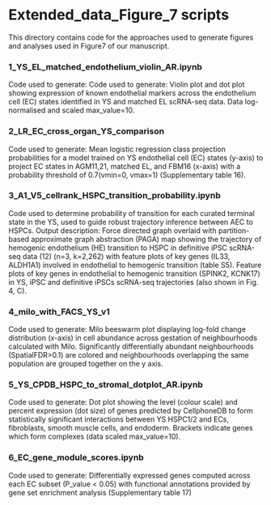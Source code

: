 # Extended_data_Figure_7 scripts
This directory contains code for the approaches used to generate figures and analyses used in Figure7 of our manuscript. 

### 1_YS_EL_matched_endothelium_violin_AR.ipynb
Code used to generate:
Code used to generate: Violin plot and dot plot showing expression of known endothelial markers across the endothelium cell (EC) states identified in YS and matched EL scRNA-seq data. Data log-normalised and scaled max_value=10.


### 2_LR_EC_cross_organ_YS_comparison
Code used to generate: Mean logistic regression class projection probabilities for a model trained on YS endothelial cell (EC) states (y-axis) to project EC states in AGM11,21, matched EL, and FBM16 (x-axis) with a probability threshold of 0.7(vmin=0, vmax=1) (Supplementary table 16).


### 3_A1_V5_cellrank_HSPC_transition_probability.ipynb
Code used to determine probability of transition for each curated terminal state in the YS, used to guide robust trajectory inference between AEC to HSPCs. Output description: Force directed graph overlaid with partition-based approximate graph abstraction (PAGA) map showing the trajectory of hemogenic endothelium (HE) transition to HSPC in definitive iPSC scRNA-seq data (12) (n=3, k=2,262) with feature plots of key genes (IL33, ALDH1A1) involved in endothelial to hemogenic transition (table S5). Feature plots of key genes in endothelial to hemogenic transition (SPINK2, KCNK17) in YS, iPSC and definitive iPSCs scRNA-seq trajectories (also shown in Fig. 4, C). 


### 4_milo_with_FACS_YS_v1
Code used to generate: Milo beeswarm plot displaying log-fold change distribution (x-axis) in cell abundance across gestation of neighbourhoods calculated with Milo. Significantly differentially abundant neighbourhoods (SpatialFDR>0.1) are colored and neighbourhoods overlapping the same population are grouped together on the y axis.

### 5_YS_CPDB_HSPC_to_stromal_dotplot_AR.ipynb
Code used to generate: 
Dot plot showing the level (colour scale) and percent expression (dot size) of genes predicted by CellphoneDB to form statistically significant interactions between YS HSPC1/2 and ECs, fibroblasts, smooth muscle cells, and endoderm. Brackets indicate genes which form complexes (data scaled max_value=10). 


### 6_EC_gene_module_scores.ipynb
Code used to generate: Differentially expressed genes computed across each EC subset (P_value < 0.05) with functional annotations provided by gene set enrichment analysis (Supplementary table 17)


